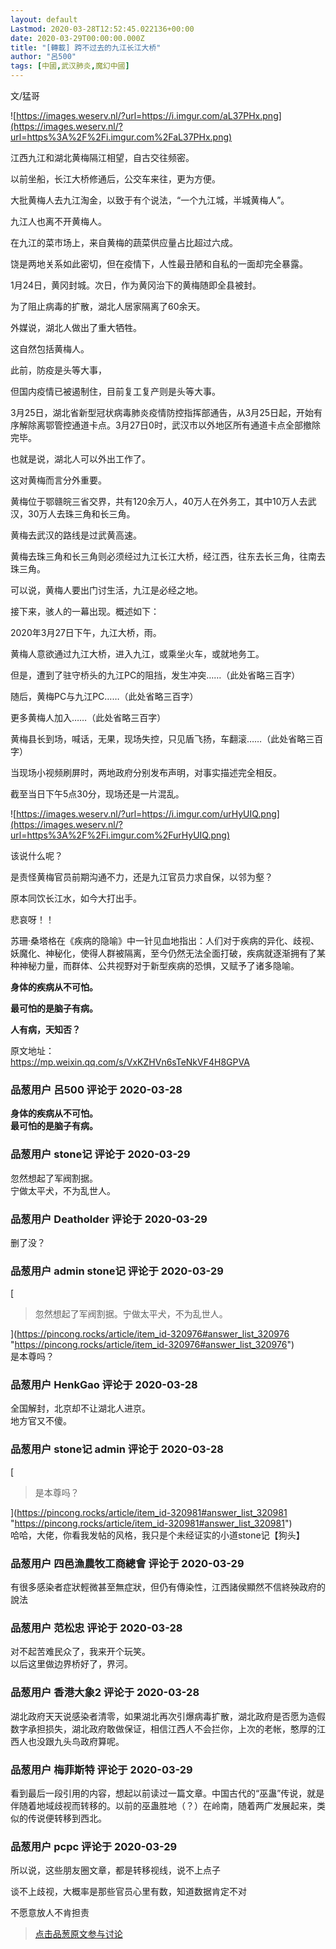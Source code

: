 ```yaml
---
layout: default
Lastmod: 2020-03-28T12:52:45.022136+00:00
date: 2020-03-29T00:00:00.000Z
title: "[轉載] 跨不过去的九江长江大桥"
author: "呂500"
tags: [中國,武汉肺炎,魔幻中國]
---
```


文/猛哥  
  
![https://images.weserv.nl/?url=https://i.imgur.com/aL37PHx.png](https://images.weserv.nl/?url=https%3A%2F%2Fi.imgur.com%2FaL37PHx.png)  
  
江西九江和湖北黄梅隔江相望，自古交往频密。  
  
以前坐船，长江大桥修通后，公交车来往，更为方便。  
  
大批黄梅人去九江淘金，以致于有个说法，“一个九江城，半城黄梅人”。  
  
九江人也离不开黄梅人。  
  
在九江的菜市场上，来自黄梅的蔬菜供应量占比超过六成。  
  
饶是两地关系如此密切，但在疫情下，人性最丑陋和自私的一面却完全暴露。  
  
  
1月24日，黄冈封城。次日，作为黄冈治下的黄梅随即全县被封。  
  
为了阻止病毒的扩散，湖北人居家隔离了60余天。  
  
外媒说，湖北人做出了重大牺牲。  
  
这自然包括黄梅人。  
  
  
此前，防疫是头等大事，  
  
但国内疫情已被遏制住，目前复工复产则是头等大事。  
  
3月25日，湖北省新型冠状病毒肺炎疫情防控指挥部通告，从3月25日起，开始有序解除离鄂管控通道卡点。3月27日0时，武汉市以外地区所有通道卡点全部撤除完毕。  
  
也就是说，湖北人可以外出工作了。  
  
  
这对黄梅而言分外重要。  
  
黄梅位于鄂赣皖三省交界，共有120余万人，40万人在外务工，其中10万人去武汉，30万人去珠三角和长三角。  
  
黄梅去武汉的路线是过武黄高速。  
  
黄梅去珠三角和长三角则必须经过九江长江大桥，经江西，往东去长三角，往南去珠三角。  
  
可以说，黄梅人要出门讨生活，九江是必经之地。  
  
  
接下来，骇人的一幕出现。概述如下：  
  
2020年3月27日下午，九江大桥，雨。  
  
黄梅人意欲通过九江大桥，进入九江，或乘坐火车，或就地务工。  
  
但是，遭到了驻守桥头的九江PC的阻挡，发生冲突……（此处省略三百字）  
  
随后，黄梅PC与九江PC……（此处省略三百字）  
  
更多黄梅人加入……（此处省略三百字）  
  
黄梅县长到场，喊话，无果，现场失控，只见盾飞扬，车翻滚……（此处省略三百字）  
  
当现场小视频刷屏时，两地政府分别发布声明，对事实描述完全相反。  
  
截至当日下午5点30分，现场还是一片混乱。  
  
![https://images.weserv.nl/?url=https://i.imgur.com/urHyUIQ.png](https://images.weserv.nl/?url=https%3A%2F%2Fi.imgur.com%2FurHyUIQ.png)  
  
该说什么呢？  
  
是责怪黄梅官员前期沟通不力，还是九江官员力求自保，以邻为壑？  
  
原本同饮长江水，如今大打出手。  
  
悲哀呀！！  
  
  
苏珊·桑塔格在《疾病的隐喻》中一针见血地指出：人们对于疾病的异化、歧视、妖魔化、神秘化，使得人群被隔离，至今仍然无法全面打破，疾病就逐渐拥有了某种神秘力量，而群体、公共视野对于新型疾病的恐惧，又赋予了诸多隐喻。  
  
**身体的疾病从不可怕。**  
  
**最可怕的是脑子有病。**  
  
**人有病，天知否？**  
  
  
原文地址：  
https://mp.weixin.qq.com/s/VxKZHVn6sTeNkVF4H8GPVA

            
### 品葱用户 **呂500** 评论于 2020-03-28
        
**身体的疾病从不可怕。**  
**最可怕的是脑子有病。**
        


            
### 品葱用户 **stone记** 评论于 2020-03-29
        
忽然想起了军阀割据。  
宁做太平犬，不为乱世人。
        


            
### 品葱用户 **Deatholder** 评论于 2020-03-29
        
删了没？
        


            
### 品葱用户 **admin stone记** 评论于 2020-03-29
        
[

> 忽然想起了军阀割据。宁做太平犬，不为乱世人。

](https://pincong.rocks/article/item_id-320976#answer_list_320976 "https://pincong.rocks/article/item_id-320976#answer_list_320976")  
是本尊吗？
        


            
### 品葱用户 **HenkGao** 评论于 2020-03-28
        
全国解封，北京却不让湖北人进京。  
地方官又不傻。
        


            
### 品葱用户 **stone记 admin** 评论于 2020-03-28
        
[

> 是本尊吗？

](https://pincong.rocks/article/item_id-320981#answer_list_320981 "https://pincong.rocks/article/item_id-320981#answer_list_320981")  
哈哈，大佬，你看我发帖的风格，我只是个未经证实的小道stone记【狗头】
        


            
### 品葱用户 **四邑漁農牧工商總會** 评论于 2020-03-29
        
有很多感染者症狀輕微甚至無症狀，但仍有傳染性，江西諸侯顯然不信終殃政府的說法
        


            
### 品葱用户 **范松忠** 评论于 2020-03-28
        
对不起苦难民众了，我来开个玩笑。  
以后这里做边界桥好了，界河。
        


            
### 品葱用户 **香港大象2** 评论于 2020-03-28
        
湖北政府天天说感染者清零，如果湖北再次引爆病毒扩散，湖北政府是否愿为造假数字承担损失，湖北政府敢做保证，相信江西人不会拦你，上次的老帐，憨厚的江西人也没跟九头鸟政府算呢。
        


            
### 品葱用户 **梅菲斯特** 评论于 2020-03-29
        
看到最后一段引用的内容，想起以前读过一篇文章。中国古代的“巫蛊”传说，就是伴随着地域歧视而转移的。以前的巫蛊胜地（？）在岭南，随着两广发展起来，类似的传说便转移到西北。
        


            
### 品葱用户 **pcpc** 评论于 2020-03-29
        
所以说，这些朋友圈文章，都是转移视线，说不上点子  
  
谈不上歧视，大概率是那些官员心里有数，知道数据肯定不对  
  
不愿意放人不肯担责
        






> [点击品葱原文参与讨论](https://pincong.rocks/article/16919)


